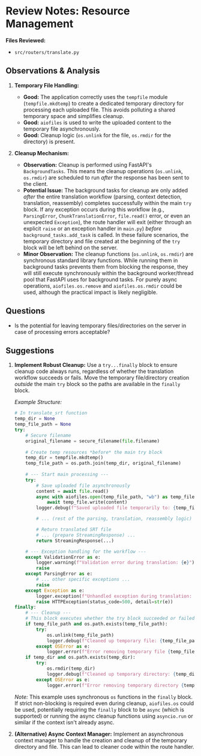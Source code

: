 # Review Notes: Resource Management

**Files Reviewed:**
*   `src/routers/translate.py`

## Observations & Analysis

1.  **Temporary File Handling:**
    *   **Good:** The application correctly uses the `tempfile` module (`tempfile.mkdtemp`) to create a dedicated temporary directory for processing each uploaded file. This avoids polluting a shared temporary space and simplifies cleanup.
    *   **Good:** `aiofiles` is used to write the uploaded content to the temporary file asynchronously.
    *   **Good:** Cleanup logic (`os.unlink` for the file, `os.rmdir` for the directory) is present.

2.  **Cleanup Mechanism:**
    *   **Observation:** Cleanup is performed using FastAPI's `BackgroundTasks`. This means the cleanup operations (`os.unlink`, `os.rmdir`) are scheduled to run *after* the response has been sent to the client.
    *   **Potential Issue:** The background tasks for cleanup are only added *after* the entire translation workflow (parsing, context detection, translation, reassembly) completes successfully within the main `try` block. If any exception occurs during this workflow (e.g., `ParsingError`, `ChunkTranslationError`, `file.read()` error, or even an unexpected `Exception`), the route handler will exit (either through an explicit `raise` or an exception handler in `main.py`) *before* `background_tasks.add_task` is called. In these failure scenarios, the temporary directory and file created at the beginning of the `try` block will be left behind on the server.
    *   **Minor Observation:** The cleanup functions (`os.unlink`, `os.rmdir`) are synchronous standard library functions. While running them in background tasks prevents them from blocking the response, they will still execute synchronously within the background worker/thread pool that FastAPI uses for background tasks. For purely async operations, `aiofiles.os.remove` and `aiofiles.os.rmdir` could be used, although the practical impact is likely negligible.

## Questions

*   Is the potential for leaving temporary files/directories on the server in case of processing errors acceptable?

## Suggestions

1.  **Implement Robust Cleanup:** Use a `try...finally` block to ensure cleanup code always runs, regardless of whether the translation workflow succeeds or fails. Move the temporary file/directory creation *outside* the main `try` block so the paths are available in the `finally` block.

    *Example Structure:*
    ```python
    # In translate_srt function
    temp_dir = None
    temp_file_path = None
    try:
        # Secure filename
        original_filename = secure_filename(file.filename)
        
        # Create temp resources *before* the main try block
        temp_dir = tempfile.mkdtemp()
        temp_file_path = os.path.join(temp_dir, original_filename)
        
        # --- Start main processing --- 
        try:
            # Save uploaded file asynchronously
            content = await file.read()
            async with aiofiles.open(temp_file_path, "wb") as temp_file:
                await temp_file.write(content)
            logger.debug(f"Saved uploaded file temporarily to: {temp_file_path}")

            # ... (rest of the parsing, translation, reassembly logic) ...

            # Return translated SRT file
            # ... (prepare StreamingResponse) ...
            return StreamingResponse(...)

        # --- Exception handling for the workflow --- 
        except ValidationError as e:
            logger.warning(f"Validation error during translation: {e}")
            raise
        except ParsingError as e:
            # ... other specific exceptions ...
            raise
        except Exception as e:
            logger.exception(f"Unhandled exception during translation: {e}")
            raise HTTPException(status_code=500, detail=str(e))
    finally:
        # --- Cleanup --- 
        # This block executes whether the try block succeeded or failed
        if temp_file_path and os.path.exists(temp_file_path):
            try:
                os.unlink(temp_file_path)
                logger.debug(f"Cleaned up temporary file: {temp_file_path}")
            except OSError as e:
                logger.error(f"Error removing temporary file {temp_file_path}: {e}")
        if temp_dir and os.path.exists(temp_dir):
            try:
                os.rmdir(temp_dir)
                logger.debug(f"Cleaned up temporary directory: {temp_dir}")
            except OSError as e:
                logger.error(f"Error removing temporary directory {temp_dir}: {e}")
    ```
    *Note:* This example uses synchronous `os` functions in the `finally` block. If strict non-blocking is required even during cleanup, `aiofiles.os` could be used, potentially requiring the `finally` block to be `async` (which is supported) or running the async cleanup functions using `asyncio.run` or similar if the context isn't already async.

2.  **(Alternative) Async Context Manager:** Implement an asynchronous context manager to handle the creation and cleanup of the temporary directory and file. This can lead to cleaner code within the route handler. 